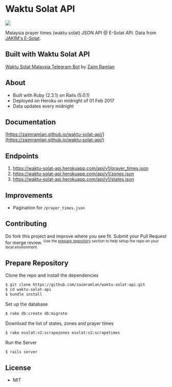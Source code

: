 # Waktu Solat API

![](https://github.com/zaimramlan/waktu-solat-api/blob/master/docs/images/waktu-solat-api.png)

Malaysia prayer times (waktu solat) JSON API @ E-Solat API. Data from [JAKIM's E-Solat](http://www.e-solat.gov.my).

## Built with Waktu Solat API

[Waktu Solat Malaysia Telegram Bot](https://waktusolatbot.my) by [Zaim Ramlan](https://github.com/zaimramlan)

## About

- Built with Ruby (2.3.1) on Rails (5.0.1)
- Deployed on Heroku on midnight of 01 Feb 2017
- Data updates every midnight

## Documentation

[https://zaimramlan.github.io/waktu-solat-api/](https://zaimramlan.github.io/waktu-solat-api/)

## Endpoints

1. https://waktu-solat-api.herokuapp.com/api/v1/prayer_times.json
2. https://waktu-solat-api.herokuapp.com/api/v1/zones.json
3. https://waktu-solat-api.herokuapp.com/api/v1/states.json

## Improvements

- Pagination for `/prayer_times.json`

## Contributing

Do fork this project and improve where you see fit. Submit your Pull Request for merge review.
<sup>Use the [prepare repository](https://github.com/zaimramlan/waktu-solat-api#prepare-repository) section to help setup the repo on your local environment.</sup>

## Prepare Repository

Clone the repo and install the dependencies

``` bash
$ git clone https://github.com/zaimramlan/waktu-solat-api.git
$ cd waktu-solat-api
$ bundle install
```

Set up the database

``` bash
$ rake db:create db:migrate
```

Download the list of states, zones and prayer times

``` bash
$ rake esolat:v2:scrapezones esolat:v2:scrapetimes
```

Run the Server

``` bash
$ rails server
```

## License

- MIT
